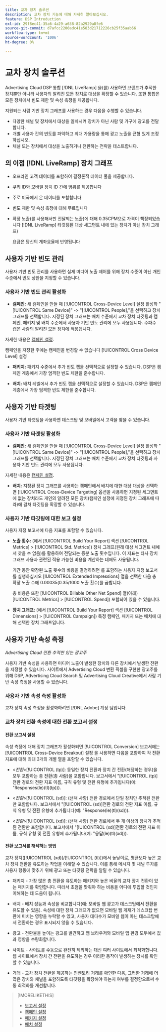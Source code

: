 ```yaml
---
title: 교차 장치 솔루션
description: 교차 장치 기능에 대해 자세히 알아보십시오.
feature: DSP Introduction
exl-id: 29f8ec41-35a6-4a29-a638-82a2929a8fe6
source-git-commit: d7afcc2200adc41e583d21712226cb25f35aab66
workflow-type: tm+mt
source-wordcount: '1006'
ht-degree: 0%

---
```


# 교차 장치 솔루션

Advertising Cloud DSP 통합 [!DNL LiveRamp] 을(를) 사용하면 브랜드가 추적한 장치뿐만 아니라 사용자의 알려진 모든 장치로 대상을 확장할 수 있습니다. 또한 통합은 모든 장치에서 빈도 제한 및 속성 측정을 제공합니다.

지원되는 사람 기반 장치 그래프를 사용하는 경우 다음을 수행할 수 있습니다.

* 다양한 채널 및 장치에서 대상을 일치시켜 장치가 아닌 사람 및 가구에 광고를 전달합니다.
* 개별 사용자 간의 빈도를 파악하고 최대 가용량을 통해 광고 노출을 균형 있게 조정하십시오.
* 채널 또는 장치에서 대상을 노출하거나 전환하는 전략을 테스트합니다.

## 의 이점 [!DNL LiveRamp] 장치 그래프

* 오프라인 고객 데이터를 포함하여 결정론적 데이터 풀을 제공합니다.

* 쿠키 ID와 모바일 장치 ID 간에 범위를 제공합니다

* 주로 미국에서 온 데이터를 포함합니다

* 빈도 제한 및 속성 측정에 대해 무료입니다

* 확장 노출(를 사용해서만 전달되는 노출)에 대해 0.35CPM으로 가격이 책정되었습니다 [!DNL LiveRamp] 타깃팅된 대상 세그먼트 내에 있는 장치가 아닌 장치 그래프)

   요금은 당신의 계좌요율에 반영됩니다

## 사용자 기반 빈도 관리

사용자 기반 빈도 관리를 사용하면 실제 미디어 노출 제어를 위해 장치 수준이 아닌 개인 수준에서 빈도 상한을 지정할 수 있습니다.

### 사용자 기반 빈도 관리 활성화

* **캠페인:** 새 캠페인을 만들 때 [!UICONTROL Cross-Device Level] 설정 활성화 &quot;[!UICONTROL Same Device]&quot; -> &quot;[!UICONTROL People],&quot;을 선택하고 장치 그래프를 선택합니다. 지정된 장치 그래프는 배치 수준에서 교차 장치 타깃팅과 캠페인, 패키지 및 배치 수준에서 사용자 기반 빈도 관리에 모두 사용됩니다. 주파수 캡은 사람의 알려진 모든 장치에 적용됩니다.

자세한 내용은 [캠페인 설정](/help/dsp/campaign-management/campaigns/campaign-settings.md).

캠페인을 저장한 후에는 캠페인을 변경할 수 없습니다 [!UICONTROL Cross Device Level] 설정

* **패키지:**  패키지 수준에서 추가 빈도 캡을 선택적으로 설정할 수 있습니다. DSP은 캠페인 계층에서 가장 엄격한 빈도 제한을 준수합니다.

* **배치:** 배치 레벨에서 추가 빈도 캡을 선택적으로 설정할 수 있습니다. DSP은 캠페인 계층에서 가장 엄격한 빈도 제한을 준수합니다.

## 사용자 기반 타겟팅

사용자 기반 타겟팅을 사용하면 데스크탑 및 모바일에서 고객을 찾을 수 있습니다.

### 사용자 기반 타겟팅 활성화

* **캠페인:** 새 캠페인을 만들 때 [!UICONTROL Cross-Device Level] 설정 활성화 &quot;[!UICONTROL Same Device]&quot; -> &quot;[!UICONTROL People],&quot;을 선택하고 장치 그래프를 선택합니다. 지정된 장치 그래프는 배치 수준에서 교차 장치 타깃팅과 사용자 기반 빈도 관리에 모두 사용됩니다.

자세한 내용은 [캠페인 설정](/help/dsp/campaign-management/campaigns/campaign-settings.md).

* **배치:** 지정된 장치 그래프를 사용하는 캠페인에서 배치에 대한 대상 대상을 선택하면 [!UICONTROL Cross-Device Targeting] 옵션을 사용하면 지정된 세그먼트에 없는 장치라도 개인의 알려진 모든 장치(캠페인 설정에 지정된 장치 그래프에 따라)에 걸쳐 타깃팅을 확장할 수 있습니다.

### 사용자 기반 타깃팅에 대한 보고 설정

사용자 지정 보고서에 다음 지표를 포함할 수 있습니다.

* **노출 횟수:** (에서 [!UICONTROL Build Your Report] 섹션 [!UICONTROL Metrics] > [!UICONTROL Std. Metrics]) 장치 그래프(원래 대상 세그먼트 내에서 찾을 수 없음)를 활용하여 전달되는 증분 노출 횟수입니다. 이 지표는 타사 장치 그래프 사용과 관련된 적용 가능한 비용을 계산하는 데에도 사용됩니다.

   기간 동안 확장된 노출 횟수의 비용을 결정하려면 를 포함하는 사용자 지정 보고서를 실행하십시오 [!UICONTROL Extended Impressions] 열을 선택한 다음 총 확장 노출 수에 $0.00035($0.35/1000 노출 횟수)를 곱합니다.

   총 비용은 또한 [!UICONTROL Billable Other Net Spend] 열(아래) [!UICONTROL Metrics] > [!UICONTROL Spend]) 포함되어 있을 수 있습니다.

* **장치 그래프:** (에서 [!UICONTROL Build Your Report] 섹션 [!UICONTROL Dimensions] > [!UICONTROL Campaign]) 특정 캠페인, 패키지 또는 배치에 대해 선택한 장치 그래프입니다.

## 사용자 기반 속성 측정

*Advertising Cloud 전환 추적만 있는 광고주*

사용자 기반 속성을 사용하면 미디어 노출이 발생한 장치와 다른 장치에서 발생한 전환을 지정할 수 있습니다. 사이트에서 Advertising Cloud 변환 픽셀을 구현한 광고주를 위해 DSP, Advertising Cloud Search 및 Advertising Cloud Creative에서 사람 기반 속성 측정을 사용할 수 있습니다.

### 사용자 기반 속성 측정 활성화

교차 장치 속성 측정을 활성화하려면 [!DNL Adobe] 계정 팀입니다.

### 교차 장치 전환 속성에 대한 전환 보고서 설정

#### 전환 보고서 설정

속성 측정에 대해 장치 그래프가 활성화되면 [!UICONTROL Conversion] 보고서에는 [!UICONTROL Cross-Device Breakout] 설정 을 사용하면 다음을 포함하여 각 전환 지표에 대해 최대 3개의 개별 열을 포함할 수 있습니다.

* &lt;*전환*>[!UICONTROL (tp)]: 동일한 장치 전환과 장치 간 전환(해당하는 경우)을 모두 포함하는 총 전환(총 사람)을 포함합니다. 보고서에서 &quot;[!UICONTROL (tp)]전환 경로의 전환 지표 이름, 규칙 유형 및 전환 유형에 추가됩니다(예: &quot;Responses(le)(tl)(tp))).

* &lt;*전환*>[!UICONTROL (sd)]: (선택 사항) 전환 경로에서 단일 장치만 추적된 전환만 포함합니다. 보고서에서 &quot;[!UICONTROL (sd)]전환 경로의 전환 지표 이름, 규칙 유형 및 전환 유형에 추가됩니다(예: &quot;Response(le)(tl)(sd))).

* &lt;*전환*>[!UICONTROL (xd)]: (선택 사항) 전환 경로에서 두 개 이상의 장치가 추적된 전환만 포함합니다. 보고서에서 &quot;[!UICONTROL (xd)]전환 경로의 전환 지표 이름, 규칙 유형 및 전환 유형에 추가됩니다(예: &quot;응답(le)(tl)(xd))).

#### 전환 보고서를 해석하는 방법

교차 장치([!UICONTROL (xd)]/[!UICONTROL (tl)])에서 높낮이로, 평균보다 높은 교차 장치 전환을 유도하는 작업을 이해할 수 있습니다. 이를 통해 메시지 및 채널 투자를 사용자 행동에 맞추기 위해 광고 또는 타깃팅 전략을 알릴 수 있습니다.

* 패키지 - 가장 많은 총 전환을 유도하는 패키지와 높은 비율의 교차 장치 전환이 있는 패키지를 확인합니다. 따라서 초점을 맞춰야 하는 비용을 어디에 투입할 것인지 이해하는 데 도움이 됩니다.

* 배치 - 배치 성능과 속성을 비교합니다(예: 모바일 웹 광고가 데스크탑에서 전환을 유도할 수 있음). 속성에 대한 장치 그래프가 없으면 모바일 웹 게재가 데스크탑 변환에 미치는 영향을 누락할 수 있고, 사용자 대다수가 모바일 웹이 아닌 데스크탑에서 전환하는 경우 표시되지 않을 수 있습니다.

* 광고 - 전환율을 높이는 광고를 발견하고 웹 브라우저와 모바일 앱 환경 모두에서 값과 영향을 수량화합니다.

* 사이트 - 사이트를 수동으로 완전히 제외하는 대신 여러 사이트에서 최적화합니다. 웹 사이트에서 장치 간 전환을 유도하는 경우 이러한 동작이 발생하는 장치를 확인할 수 있습니다.

* 거래 - 교차 장치 전환을 제공하는 인벤토리 거래를 확인한 다음, 그러한 거래에 더 많은 장치와 채널을 포함하도록 타깃팅을 확장해야 하는지 여부를 결정함으로써 수동 최적화를 개선합니다.

>[!MORELIKETHIS]
>
>* [보고서 설정](/help/dsp/reports/report-settings.md)
>* [캠페인 설정](/help/dsp/campaign-management/campaigns/campaign-settings.md)
>* [패키지 설정](/help/dsp/campaign-management/packages/package-settings.md)
>* [배치 설정](/help/dsp/campaign-management/placements/placement-settings.md)

